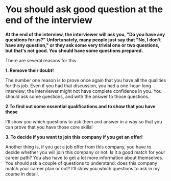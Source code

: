# You should ask good question at the end of the interview

**At the end of the interview, the interviewer will ask you, "Do you have any questions for us?" Unfortunately, many people just say that "No, I don't have any question," or they ask some very trivial one or two questions, but that's not good. You should have some questions prepared.** 

There are several reasons for this

**1. Remove their doubt!**

The number one reason is to prove once again that you have all the qualities for this job. Even if you had that discussion, you had a one-hour-long interview; the interviewer might not have complete confidence in you. You should ask some questions, and with the answer to those questions.

**2.To find out some essential qualifications and to show that you have those**

I'll show you which questions to ask them and answer in a way so that you can prove that you have those core skills!

**3. To decide if you want to join this company if you get an offer!**

Another thing is, if you get a job offer from this company, you have to decide whether you will join this company or not. Is it a good match for your career path? You also have to get a lot more information about themselves. You should ask a couple of questions to understand: does this company match your career plan or not? I'll show you which questions to ask in my course in detail.
